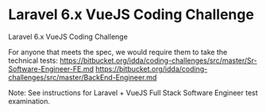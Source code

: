 # Laravel 6.x VueJS Coding Challenge
Laravel 6.x VueJS Coding Challenge

For anyone that meets the spec, we would require them to take the technical tests:
https://bitbucket.org/idda/coding-challenges/src/master/Sr-Software-Engineer-FE.md
https://bitbucket.org/idda/coding-challenges/src/master/BackEnd-Engineer.md

Note: See instructions for Laravel + VueJS Full Stack Software Engineer test examination.

